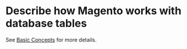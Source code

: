 # Describe how Magento works with database tables

See [Basic Concepts](https://github.com/colinmurphy/magento-exam-notes/blob/master/4.%20Databases/1.%20Models%2C%20Resource%20Models%20%26%20Collections/1.%20Basic%20Concepts.md) for more details.
